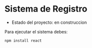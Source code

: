 <h1>Sistema de Registro</h1>

- Estado del proyecto: en construccion

Para ejecutar el sistema debes:

```npm install react```
